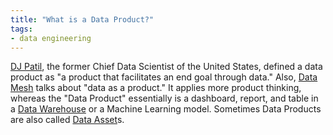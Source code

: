 ```yaml
---
title: "What is a Data Product?"
tags:
- data engineering
---
```

[DJ Patil](https://twitter.com/dpatil), the former Chief Data Scientist of the United States, defined a data product as "a product that facilitates an end goal through data." Also, [Data Mesh](term/data%20mesh.md) talks about "data as a product." It applies more product thinking, whereas the "Data Product" essentially is a dashboard, report, and table in a [Data Warehouse](Data%20Warehouse.md) or a Machine Learning model. Sometimes Data Products are also called [Data Asset](term/data%20asset.md)s.